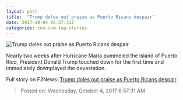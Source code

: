 ```yaml
---
layout: post
title:  "Trump doles out praise as Puerto Ricans despair"
date: 2017-10-04 06:57:31Z
categories: cnn-com-top-stories
---
```


![Trump doles out praise as Puerto Ricans despair](http://i2.cdn.cnn.com/cnnnext/dam/assets/171003130645-01-trump-cruz-puerto-rico-1003-super-tease.jpg)

Nearly two weeks after Hurricane Maria pummeled the island of Puerto Rico, President Donald Trump touched down for the first time and immediately downplayed the devastation.


Full story on F3News: [Trump doles out praise as Puerto Ricans despair](http://www.f3nws.com/n/thftfF)

> Posted on: Wednesday, October 4, 2017 6:57:31 AM
